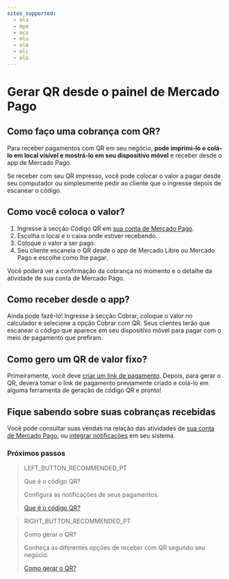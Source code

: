 ```yaml
---
sites_supported:
  - mla
  - mpe
  - mco
  - mlu
  - mlm
  - mlc
  - mlb
---
```



# Gerar QR desde o painel de Mercado Pago

## Como faço uma cobrança com QR?

Para receber pagamentos com QR em seu negócio, **pode imprimi-lo e colá-lo em local visível e mostrá-lo em seu dispositivo móvel** e receber desde o app de Mercado Pago.

Se receber com seu QR impresso, você pode colocar o valor a pagar desde seu computador ou simplesmente pedir ao cliente que o ingresse depois de escanear o código. 

## Como você coloca o valor? 

1. Ingresse à secção Código QR em [sua conta de Mercado Pago](https://www.mercadopago.com.br/qr-code/amount).
2. Escolha o local e o caixa onde estiver recebendo. 
3. Coloque o valor a ser pago. 
4. Seu cliente escaneia o QR desde o app de Mercado Libre ou Mercado Pago e escolhe como lhe pagar. 

Você poderá ver a confirmação da cobrança no momento e o detalhe da atividade de sua conta de Mercado Pago.

## Como receber desde o app?

Ainda pode fazê-lo! Ingresse à secção Cobrar, coloque o valor no calculador e selecione a opção Cobrar com QR. Seus clientes terão que escanear o código que aparece em seu dispositivo móvel para pagar com o meio de pagamento que prefiram. 

## Como gero um QR de valor fixo? 

Primeiramente, você deve [criar um link de pagamento](https://www.mercadopago.com.br/tools/create). Depois, para gerar o QR, deverá tomar o link de pagamento previamente criado e colá-lo em alguma ferramenta de geração de código QR e pronto! 

## Fique sabendo sobre suas cobranças recebidas

Você pode consultar suas vendas na relação das atividades de [sua conta de Mercado Pago](https://www.mercadopago.com.br/activities), ou [integrar notificações](https://www.mercadopago.com.br/developers/pt/guides/notifications/ipn) em seu sistema.

### Próximos passos


> LEFT_BUTTON_RECOMMENDED_PT
>
> Que é o código QR?
>
> Configura as notificações de seus pagamentos.
>
> [Que é o código QR?](https://www.mercadopago.com.br/developers/pt/guides/qr-code/general-considerations/introduction/)

> RIGHT_BUTTON_RECOMMENDED_PT
>
> Como gerar o QR?
>
> Conheça as diferentes opções de receber com QR segundo seu negócio.
>
> [Como gerar o QR?](https://www.mercadopago.com.br/developers/pt/guides/qr-code/general-considerations/integrations/)